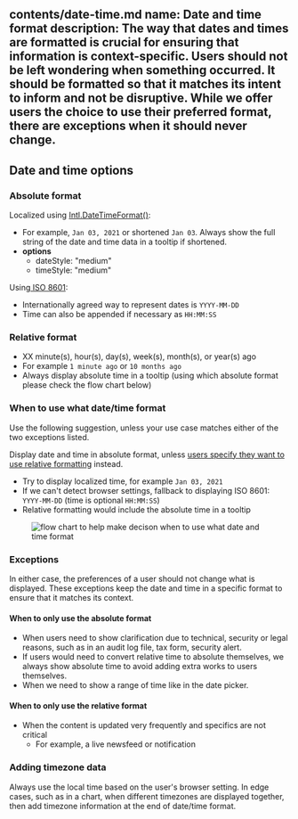 contents/date-time.md
name: Date and time format
description: The way that dates and times are formatted is crucial for ensuring that information is context-specific. Users should not be left wondering when something occurred. It should be formatted so that it matches its intent to inform and not be disruptive. While we offer users the choice to use their preferred format, there are exceptions when it should never change. 
---

## Date and time options

### Absolute format

Localized using [Intl.DateTimeFormat()](https://developer.mozilla.org/en-US/docs/Web/JavaScript/Reference/Global_Objects/Intl/DateTimeFormat/DateTimeFormat):
  - For example, `Jan 03, 2021` or shortened `Jan 03`. Always show the full string of the date and time data in a tooltip if shortened.
  - **options**
    - dateStyle: "medium"
    - timeStyle: "medium"

Using[ ISO 8601](https://www.iso.org/iso-8601-date-and-time-format.html):
  - Internationally agreed way to represent dates is `YYYY-MM-DD`
  - Time can also be appended if necessary as `HH:MM:SS`

### Relative format

- XX minute(s), hour(s), day(s), week(s), month(s), or year(s) ago
- For example `1 minute ago` or `10 months ago`
- Always display absolute time in a tooltip (using which absolute format please check the flow chart below)

### **When to use what date/time format**

Use the following suggestion, unless your use case matches either of the two exceptions listed.

Display date and time in absolute format, unless [users specify they want to use relative formatting](https://docs.gitlab.com/ee/user/profile/preferences.html#use-relative-times) instead.
- Try to display localized time, for example `Jan 03, 2021`
- If we can't detect browser settings, fallback to displaying ISO 8601: `YYYY-MM-DD` (time is optional `HH:MM:SS`)
- Relative formatting would include the absolute time in a tooltip

<figure class="figure" role="figure" aria-label="Date picker structure">
  <img class="figure-img" src="img/Date and time format flow chart.png" alt="flow chart to help make decison when to use what date and time format" role="img" />
</figure>


### Exceptions

In either case, the preferences of a user should not change what is displayed. These exceptions keep the date and time in a specific format to ensure that it matches its context.

#### When to only use the absolute format
- When users need to show clarification due to technical, security or legal reasons, such as in an audit log file, tax form, security alert.
- If users would need to convert relative time to absolute themselves, we always show absolute time to avoid adding extra works to users themselves.
- When we need to show a range of time like in the date picker.

#### When to only use the relative format
- When the content is updated very frequently and specifics are not critical
  - For example, a live newsfeed or notification

### Adding timezone data

Always use the local time based on the user's browser setting. In edge cases, such as in a chart, when different timezones are displayed together, then add timezone information at the end of date/time format.
